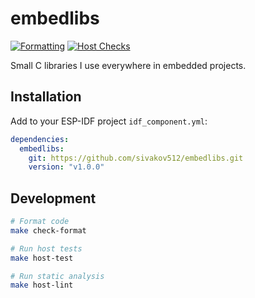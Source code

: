 # embedlibs

[![Formatting](https://github.com/sivakov512/embedlibs/actions/workflows/formatting.yml/badge.svg)](https://github.com/sivakov512/embedlibs/actions/workflows/formatting.yml)
[![Host Checks](https://github.com/sivakov512/embedlibs/actions/workflows/host-checks.yml/badge.svg)](https://github.com/sivakov512/embedlibs/actions/workflows/host-checks.yml)

Small C libraries I use everywhere in embedded projects.

## Installation

Add to your ESP-IDF project `idf_component.yml`:

<!--x-release-please-start-version-->
```yaml
dependencies:
  embedlibs:
    git: https://github.com/sivakov512/embedlibs.git
    version: "v1.0.0"
```
<!--x-release-please-end-->

## Development

```bash
# Format code
make check-format

# Run host tests
make host-test

# Run static analysis
make host-lint
```

